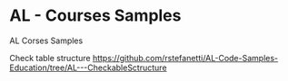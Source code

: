 # AL - Courses Samples
AL Corses Samples


Check table structure
https://github.com/rstefanetti/AL-Code-Samples-Education/tree/AL---CheckableSctructure


